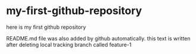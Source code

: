 # my-first-github-repository
here is my first github repository

README.md file was also added by github automatically.
this text is written after deleting local tracking branch called feature-1
